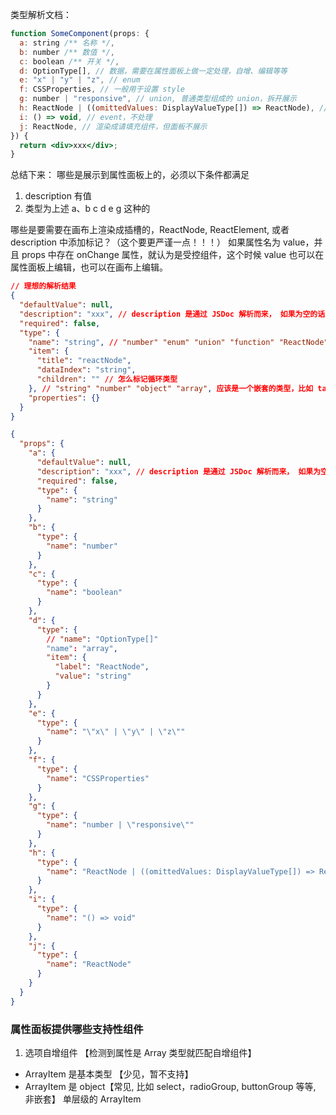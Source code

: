 类型解析文档：

```jsx
function SomeComponent(props: {
  a: string /** 名称 */,
  b: number /** 数值 */,
  c: boolean /** 开关 */,
  d: OptionType[], // 数据，需要在属性面板上做一定处理，自增、编辑等等
  e: "x" | "y" | "z", // enum
  f: CSSProperties, // 一般用于设置 style
  g: number | "responsive", // union, 普通类型组成的 union，拆开展示
  h: ReactNode | ((omittedValues: DisplayValueType[]) => ReactNode), // ReactNode 组成的union， 渲染成请填充组件，但面板不展示
  i: () => void, // event，不处理
  j: ReactNode, // 渲染成请填充组件，但面板不展示
}) {
  return <div>xxx</div>;
}
```

总结下来：
哪些是展示到属性面板上的，必须以下条件都满足

1. description 有值
2. 类型为上述 a、b c d e g 这种的

哪些是要需要在画布上渲染成插槽的，ReactNode, ReactElement, 或者 description 中添加标记？（这个要更严谨一点！！！）
如果属性名为 value，并且 props 中存在 onChange 属性，就认为是受控组件，这个时候 value 也可以在属性面板上编辑，也可以在画布上编辑。

```json
// 理想的解析结果
{
  "defaultValue": null,
  "description": "xxx", // description 是通过 JSDoc 解析而来， 如果为空的话就会略过
  "required": false,
  "type": {
    "name": "string", // "number" "enum" "union" "function" "ReactNode" "array" "object"
    "item": {
      "title": "reactNode",
      "dataIndex": "string",
      "children": "" // 怎么标记循环类型
    }, // "string" "number" "object" "array", 应该是一个嵌套的类型，比如 table 中的 columns, 那就一直嵌套好了，注意循环类型的处理
    "properties": {}
  }
}
```

```json
{
  "props": {
    "a": {
      "defaultValue": null,
      "description": "xxx", // description 是通过 JSDoc 解析而来， 如果为空的话就会略过
      "required": false,
      "type": {
        "name": "string"
      }
    },
    "b": {
      "type": {
        "name": "number"
      }
    },
    "c": {
      "type": {
        "name": "boolean"
      }
    },
    "d": {
      "type": {
        // "name": "OptionType[]"
        "name": "array",
        "item": {
          "label": "ReactNode",
          "value": "string"
        }
      }
    },
    "e": {
      "type": {
        "name": "\"x\" | \"y\" | \"z\""
      }
    },
    "f": {
      "type": {
        "name": "CSSProperties"
      }
    },
    "g": {
      "type": {
        "name": "number | \"responsive\""
      }
    },
    "h": {
      "type": {
        "name": "ReactNode | ((omittedValues: DisplayValueType[]) => ReactNode)"
      }
    },
    "i": {
      "type": {
        "name": "() => void"
      }
    },
    "j": {
      "type": {
        "name": "ReactNode"
      }
    }
  }
}
```

### 属性面板提供哪些支持性组件

1. 选项自增组件
   【检测到属性是 Array 类型就匹配自增组件】

- ArrayItem 是基本类型 【少见，暂不支持】
- ArrayItem 是 object【常见, 比如 select，radioGroup, buttonGroup 等等, 非嵌套】
  单层级的 ArrayItem
